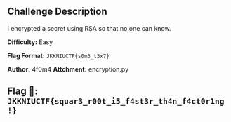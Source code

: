 

## Challenge Description

I encrypted a secret using RSA so that no one can know.

**Difficulty:** Easy

**Flag Format:** `JKKNIUCTF{s0m3_t3x7}`

**Author:** 4f0m4
**Attchment:**  encryption.py


## Flag 🚩: `JKKNIUCTF{squar3_r00t_i5_f4st3r_th4n_f4ct0r1ng!}`

